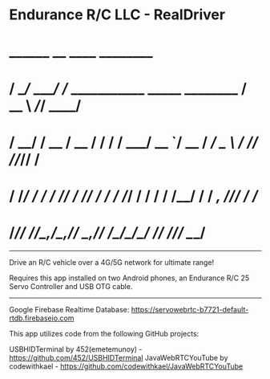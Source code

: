 # Endurance R/C LLC - RealDriver
#        ______          __                                    ____     ________
#       / ____/___  ____/ /_  ___________ _____  ________     / __ \  _/_/ ____/
#      / __/ / __ \/ __  / / / / ___/ __ `/ __ \/ ___/ _ \   / /_/ /_/_// /     
#     / /___/ / / / /_/ / /_/ / /  / /_/ / / / / /__/  __/  / _, _//_/ / /___   
#    /_____/_/ /_/\__,_/\__,_/_/   \__,_/_/ /_/\___/\___/  /_/ /_/_/   \____/   

-----------------------------------------------------------------------------------------

Drive an R/C vehicle over a 4G/5G network for ultimate range!

Requires this app installed on two Android phones, an Endurance R/C 25 Servo Controller and USB OTG cable.

-----------------------------------------------------------------------------------------

Google Firebase Realtime Database: https://servowebrtc-b7721-default-rtdb.firebaseio.com

This app utilizes code from the following GitHub projects: 

USBHIDTerminal by 452(emetemunoy) - https://github.com/452/USBHIDTerminal
JavaWebRTCYouTube by codewithkael - https://github.com/codewithkael/JavaWebRTCYouTube